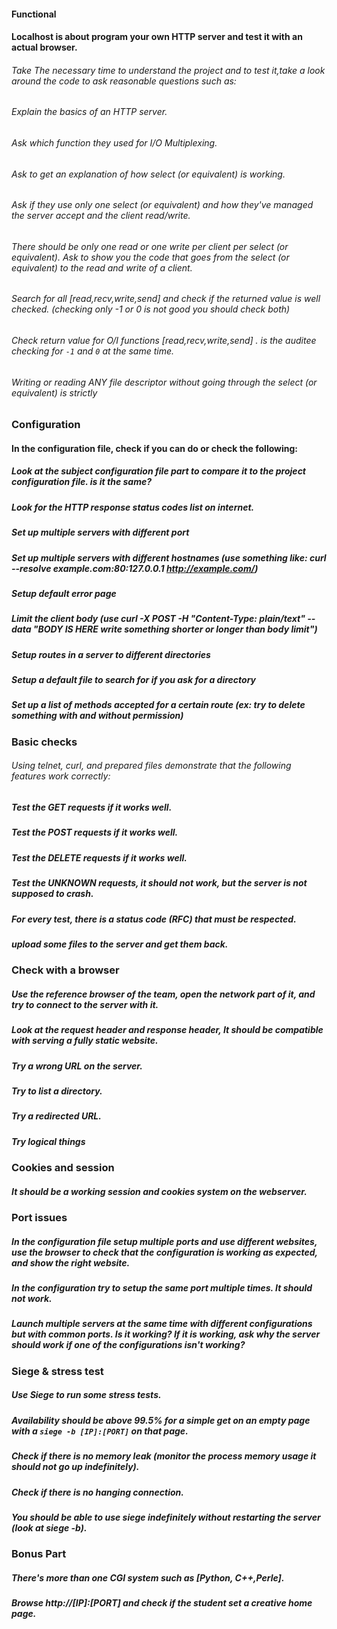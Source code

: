#### Functional

#### Localhost is about program your own HTTP server and test it with an actual browser.
###### Take The necessary time to understand the project and to test it,take a look around the code to ask reasonable questions such as:
###### Explain the basics of an HTTP server.
###### Ask which function they used for I/O Multiplexing.
###### Ask to get an explanation of how select (or equivalent) is working.
###### Ask if they use only one select (or equivalent) and how they've managed the server accept and the client read/write.
###### There should be only one read or one write per client per select (or equivalent). Ask to show you the code that goes from the select (or equivalent) to the read and write of a client.
###### Search for all [read,recv,write,send] and check if the returned value is well checked. (checking only -1 or 0 is not good you should check both)
###### Check return value for O/I functions [read,recv,write,send] . is the auditee checking for `-1` and `0` at the same time. 
###### Writing or reading ANY file descriptor without going through the select (or equivalent) is strictly 

### Configuration

#### In the configuration file, check if you can do or check the following:
##### Look at the subject configuration file part to compare it to the project configuration file. is it the same? 
##### Look for the HTTP response status codes list on internet. 
##### Set up multiple servers with different port
##### Set up multiple servers with different hostnames (use something like: curl --resolve example.com:80:127.0.0.1 http://example.com/)
##### Setup default error page
##### Limit the client body (use curl -X POST -H "Content-Type: plain/text" --data "BODY IS HERE write something shorter or longer than body limit")
##### Setup routes in a server to different directories
##### Setup a default file to search for if you ask for a directory
##### Set up a list of methods accepted for a certain route (ex: try to delete something with and without permission)

### Basic checks

###### Using telnet, curl, and prepared files demonstrate that the following features work correctly:
##### Test the GET requests if it works well.
##### Test the POST requests if it works well.
##### Test the DELETE requests if it works well.
##### Test the UNKNOWN requests, it should not work, but the server is not supposed to crash.
##### For every test, there is a status code (RFC) that must be respected.
##### upload some files to the server and get them back.

### Check with a browser

##### Use the reference browser of the team, open the network part of it, and try to connect to the server with it.
##### Look at the request header and response header, It should be compatible with serving a fully static website.
##### Try a wrong URL on the server.
##### Try to list a directory.
##### Try a redirected URL.
##### Try logical things

### Cookies and session

##### It should be a working session and cookies system on the webserver.

### Port issues

##### In the configuration file setup multiple ports and use different websites, use the browser to check that the configuration is working as expected, and show the right website.
##### In the configuration try to setup the same port multiple times. It should not work.
##### Launch multiple servers at the same time with different configurations but with common ports. Is it working? If it is working, ask why the server should work if one of the configurations isn't working?

### Siege & stress test

##### Use Siege to run some stress tests.
##### Availability should be above 99.5% for a simple get on an empty page with a `siege -b [IP]:[PORT]` on that page.
##### Check if there is no memory leak (monitor the process memory usage it should not go up indefinitely).
##### Check if there is no hanging connection.
##### You should be able to use siege indefinitely without restarting the server (look at siege -b).

### Bonus Part

##### There's more than one CGI system such as [Python, C++,Perle].
##### Browse http://[IP]:[PORT] and check if the student set a  creative home page.
